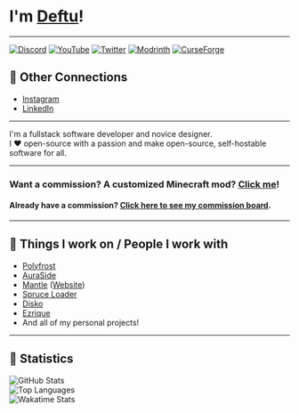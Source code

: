 # I'm [Deftu][website]!

---

[![Discord](https://cdn.jsdelivr.net/npm/@intergrav/devins-badges@3/assets/cozy-minimal/social/discord-singular_64h.png)][discord]
[![YouTube](https://cdn.jsdelivr.net/npm/@intergrav/devins-badges@3/assets/cozy-minimal/social/youtube-singular_64h.png)][youtube]
[![Twitter](https://cdn.jsdelivr.net/npm/@intergrav/devins-badges@3/assets/cozy-minimal/social/twitter-singular_64h.png)][twitter]
[![Modrinth](https://cdn.jsdelivr.net/npm/@intergrav/devins-badges@3/assets/cozy-minimal/available/modrinth_64h.png)][modrinth]
[![CurseForge](https://cdn.jsdelivr.net/npm/@intergrav/devins-badges@3/assets/cozy-minimal/available/curseforge_64h.png)][curseforge]

## 🔗 Other Connections
- [Instagram][instagram]
- [LinkedIn][linkedin]

---

I'm a fullstack software developer and novice designer.  
I ❤️ open-source with a passion and make open-source, self-hostable software for all.

---

### Want a commission? A customized Minecraft mod? [Click me](https://s.deftu.dev/commissions)!
#### Already have a commission? [Click here to see my commission board](https://s.deftu.dev/commission-board).

---

## 👀 Things I work on / People I work with
- [Polyfrost](https://github.com/Polyfrost)
- [AuraSide](https://github.com/AuraSide)
- [Mantle](https://github.com/AuraSide) ([Website](https://mantle.gg))
- [Spruce Loader](https://github.com/SpruceLoader)
- [Disko](https://github.com/DiskoLib)
- [Ezrique](https://github.com/Ezrique)
- And all of my personal projects!

---

## 📜 Statistics
![GitHub Stats](https://github-readme-stats.vercel.app/api?username=Deftu&show_icons=true&line_height=27&theme=onedark&hide_border=true)  
![Top Languages](https://github-readme-stats.vercel.app/api/top-langs/?username=Deftu&card_width=400&langs_count=10&layout=compact&hide_border=true&theme=onedark)  
![Wakatime Stats](https://github-readme-stats.vercel.app/api/wakatime?username=Deftu&theme=onedark&hide_border=true)

[website]: https://deftu.dev/

[discord]: https://s.deftu.dev/discord
[youtube]: https://s.deftu.dev/youtube
[twitter]: https://s.deftu.dev/x
[modrinth]: https://modrinth.com/user/deftu
[curseforge]: https://www.curseforge.com/members/deftudev
[instagram]: https://s.deftu.dev/instagram
[linkedin]: https://s.deftu.dev/linkedin
